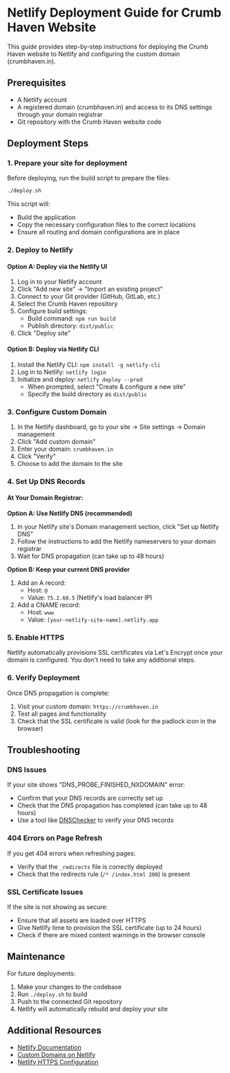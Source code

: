 # Netlify Deployment Guide for Crumb Haven Website

This guide provides step-by-step instructions for deploying the Crumb Haven website to Netlify and configuring the custom domain (crumbhaven.in).

## Prerequisites

- A Netlify account
- A registered domain (crumbhaven.in) and access to its DNS settings through your domain registrar
- Git repository with the Crumb Haven website code

## Deployment Steps

### 1. Prepare your site for deployment

Before deploying, run the build script to prepare the files:

```bash
./deploy.sh
```

This script will:
- Build the application
- Copy the necessary configuration files to the correct locations
- Ensure all routing and domain configurations are in place

### 2. Deploy to Netlify

#### Option A: Deploy via the Netlify UI

1. Log in to your Netlify account
2. Click "Add new site" → "Import an existing project"
3. Connect to your Git provider (GitHub, GitLab, etc.)
4. Select the Crumb Haven repository
5. Configure build settings:
   - Build command: `npm run build`
   - Publish directory: `dist/public`
6. Click "Deploy site"

#### Option B: Deploy via Netlify CLI

1. Install the Netlify CLI: `npm install -g netlify-cli`
2. Log in to Netlify: `netlify login`
3. Initialize and deploy: `netlify deploy --prod`
   - When prompted, select "Create & configure a new site"
   - Specify the build directory as `dist/public`

### 3. Configure Custom Domain

1. In the Netlify dashboard, go to your site → Site settings → Domain management
2. Click "Add custom domain"
3. Enter your domain: `crumbhaven.in`
4. Click "Verify"
5. Choose to add the domain to the site

### 4. Set Up DNS Records

#### At Your Domain Registrar:

**Option A: Use Netlify DNS (recommended)**
1. In your Netlify site's Domain management section, click "Set up Netlify DNS"
2. Follow the instructions to add the Netlify nameservers to your domain registrar
3. Wait for DNS propagation (can take up to 48 hours)

**Option B: Keep your current DNS provider**
1. Add an A record:
   - Host: `@`
   - Value: `75.2.60.5` (Netlify's load balancer IP)
2. Add a CNAME record:
   - Host: `www`
   - Value: `[your-netlify-site-name].netlify.app`

### 5. Enable HTTPS

Netlify automatically provisions SSL certificates via Let's Encrypt once your domain is configured. You don't need to take any additional steps.

### 6. Verify Deployment

Once DNS propagation is complete:
1. Visit your custom domain: `https://crumbhaven.in`
2. Test all pages and functionality
3. Check that the SSL certificate is valid (look for the padlock icon in the browser)

## Troubleshooting

### DNS Issues

If your site shows "DNS_PROBE_FINISHED_NXDOMAIN" error:
- Confirm that your DNS records are correctly set up
- Check that the DNS propagation has completed (can take up to 48 hours)
- Use a tool like [DNSChecker](https://dnschecker.org) to verify your DNS records

### 404 Errors on Page Refresh

If you get 404 errors when refreshing pages:
- Verify that the `_redirects` file is correctly deployed
- Check that the redirects rule (`/* /index.html 200`) is present

### SSL Certificate Issues

If the site is not showing as secure:
- Ensure that all assets are loaded over HTTPS
- Give Netlify time to provision the SSL certificate (up to 24 hours)
- Check if there are mixed content warnings in the browser console

## Maintenance

For future deployments:
1. Make your changes to the codebase
2. Run `./deploy.sh` to build
3. Push to the connected Git repository
4. Netlify will automatically rebuild and deploy your site

## Additional Resources

- [Netlify Documentation](https://docs.netlify.com/)
- [Custom Domains on Netlify](https://docs.netlify.com/domains-https/custom-domains/)
- [Netlify HTTPS Configuration](https://docs.netlify.com/domains-https/https-ssl/)